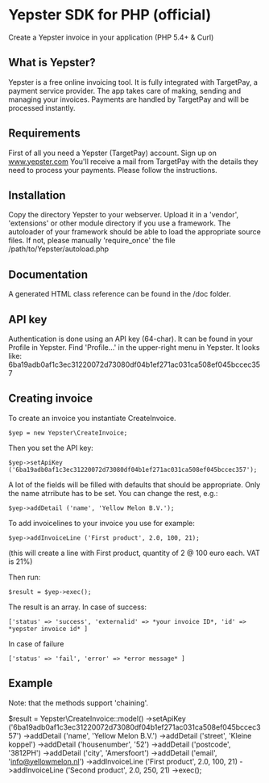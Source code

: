 Yepster SDK for PHP (official)
==============================
Create a Yepster invoice in your application (PHP 5.4+ & Curl)


What is Yepster?
----------------
Yepster is a free online invoicing tool. It is fully integrated with TargetPay, a payment service provider.
The app takes care of making, sending and managing your invoices. 
Payments are handled by TargetPay and will be processed instantly.


Requirements
------------
First of all you need a Yepster (TargetPay) account. 
Sign up on www.yepster.com 
You'll receive a mail from TargetPay with the details they need to process your payments. Please follow the instructions.


Installation
------------
Copy the directory Yepster to your webserver. 
Upload it in a 'vendor', 'extensions' or other module directory if you use a framework.
The autoloader of your framework should be able to load the appropriate source files. 
If not, please manually 'require_once' the file /path/to/Yepster/autoload.php 


Documentation
-------------
A generated HTML class reference can be found in the /doc folder.


API key
-------
Authentication is done using an API key (64-char). It can be found in your Profile in Yepster. 
Find 'Profile...' in the upper-right menu in Yepster. 
It looks like: 6ba19adb0af1c3ec31220072d73080df04b1ef271ac031ca508ef045bccec357


Creating invoice
------------------
To create an invoice you instantiate CreateInvoice.

	$yep = new Yepster\CreateInvoice;

Then you set the API key:

	$yep->setApiKey ('6ba19adb0af1c3ec31220072d73080df04b1ef271ac031ca508ef045bccec357');

A lot of the fields will be filled with defaults that should be appropriate. Only the name atrribute has to be set. 
You can change the rest, e.g.:

	$yep->addDetail ('name', 'Yellow Melon B.V.');

To add invoicelines to your invoice you use for example:

	$yep->addInvoiceLine ('First product', 2.0, 100, 21);

(this will create a line with First product, quantity of 2 @ 100 euro each. VAT is 21%)

Then run:

	$result = $yep->exec();

The result is an array. In case of success:

	['status' => 'success', 'externalid' => *your invoice ID*, 'id' => *yepster invoice id* ]

In case of failure

	['status' => 'fail', 'error' => *error message* ]

Example
-------
Note: that the methods support 'chaining'.

$result = Yepster\CreateInvoice::model()
     ->setApiKey ('6ba19adb0af1c3ec31220072d73080df04b1ef271ac031ca508ef045bccec357')
     ->addDetail ('name', 'Yellow Melon B.V.')
     ->addDetail ('street', 'Kleine koppel')
     ->addDetail ('housenumber', '52')
     ->addDetail ('postcode', '3812PH')
     ->addDetail ('city', 'Amersfoort')
     ->addDetail ('email', 'info@yellowmelon.nl')
     ->addInvoiceLine ('First product', 2.0, 100, 21)
     ->addInvoiceLine ('Second product', 2.0, 250, 21)
     ->exec();
